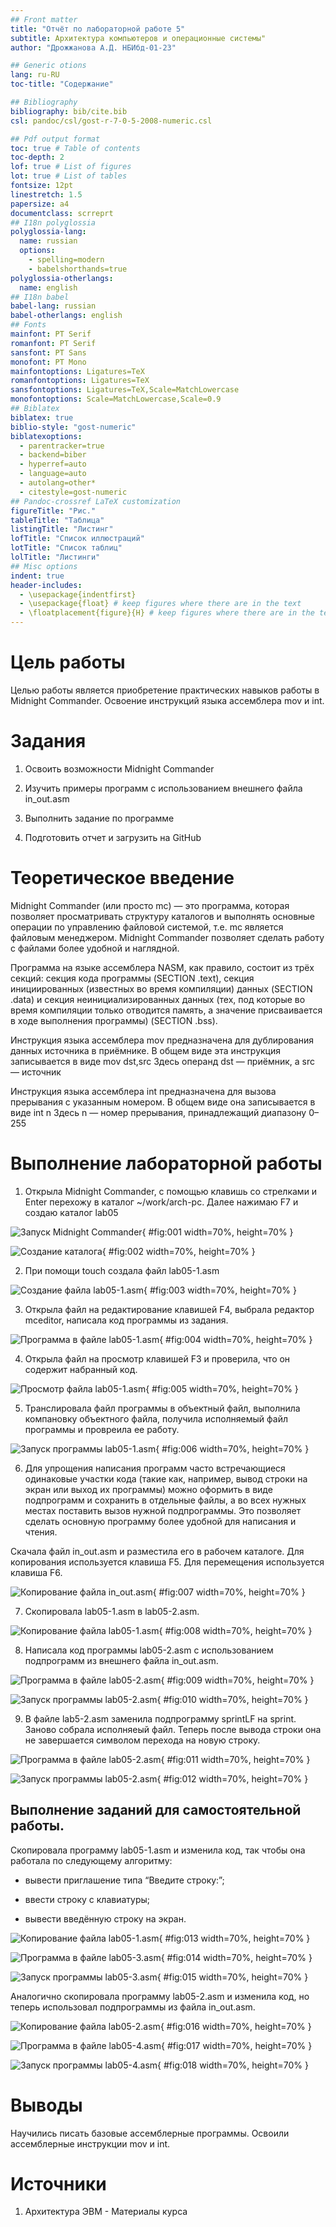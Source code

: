 ```yaml
---
## Front matter
title: "Отчёт по лабораторной работе 5"
subtitle: Архитектура компьютеров и операционные системы"
author: "Дрожжанова А.Д. НБИбд-01-23"

## Generic otions
lang: ru-RU
toc-title: "Содержание"

## Bibliography
bibliography: bib/cite.bib
csl: pandoc/csl/gost-r-7-0-5-2008-numeric.csl

## Pdf output format
toc: true # Table of contents
toc-depth: 2
lof: true # List of figures
lot: true # List of tables
fontsize: 12pt
linestretch: 1.5
papersize: a4
documentclass: scrreprt
## I18n polyglossia
polyglossia-lang:
  name: russian
  options:
	- spelling=modern
	- babelshorthands=true
polyglossia-otherlangs:
  name: english
## I18n babel
babel-lang: russian
babel-otherlangs: english
## Fonts
mainfont: PT Serif
romanfont: PT Serif
sansfont: PT Sans
monofont: PT Mono
mainfontoptions: Ligatures=TeX
romanfontoptions: Ligatures=TeX
sansfontoptions: Ligatures=TeX,Scale=MatchLowercase
monofontoptions: Scale=MatchLowercase,Scale=0.9
## Biblatex
biblatex: true
biblio-style: "gost-numeric"
biblatexoptions:
  - parentracker=true
  - backend=biber
  - hyperref=auto
  - language=auto
  - autolang=other*
  - citestyle=gost-numeric
## Pandoc-crossref LaTeX customization
figureTitle: "Рис."
tableTitle: "Таблица"
listingTitle: "Листинг"
lofTitle: "Список иллюстраций"
lotTitle: "Список таблиц"
lolTitle: "Листинги"
## Misc options
indent: true
header-includes:
  - \usepackage{indentfirst}
  - \usepackage{float} # keep figures where there are in the text
  - \floatplacement{figure}{H} # keep figures where there are in the text
---
```


# Цель работы

Целью работы является приобретение практических навыков работы в Midnight Commander. 
Освоение инструкций языка ассемблера mov и int.

# Задания

1. Освоить возможности Midnight Commander

2. Изучить примеры программ с использованием внешнего файла in_out.asm

3. Выполнить задание по программе

4. Подготовить отчет и загрузить на GitHub

# Теоретическое введение

Midnight Commander (или просто mc) — это программа, которая позволяет просматривать
структуру каталогов и выполнять основные операции по управлению файловой системой,
т.е. mc является файловым менеджером. Midnight Commander позволяет сделать работу с
файлами более удобной и наглядной.

Программа на языке ассемблера NASM, как правило, состоит из трёх секций: секция кода
программы (SECTION .text), секция инициированных (известных во время компиляции)
данных (SECTION .data) и секция неинициализированных данных (тех, под которые во
время компиляции только отводится память, а значение присваивается в ходе выполнения
программы) (SECTION .bss).

Инструкция языка ассемблера mov предназначена для дублирования данных источника в
приёмнике. В общем виде эта инструкция записывается в виде mov dst,src
Здесь операнд dst — приёмник, а src — источник

Инструкция языка ассемблера int предназначена для вызова прерывания с указанным
номером. В общем виде она записывается в виде int n
Здесь n — номер прерывания, принадлежащий диапазону 0–255

# Выполнение лабораторной работы

1. Открыла Midnight Commander, с помощью клавишь со стрелками и Enter перехожу в каталог ~/work/arch-pc.
Далее нажимаю F7 и создаю каталог lab05

![Запуск Midnight Commander](image/01.png){ #fig:001 width=70%, height=70% }

![Создание каталога](image/02.png){ #fig:002 width=70%, height=70% }

2. При помощи touch создала файл lab05-1.asm

![Создание файла lab05-1.asm](image/03.png){ #fig:003 width=70%, height=70% }

3. Открыла файл на редактирование клавишей F4, выбрала редактор mceditor, 
написала код программы из задания.

![Программа в файле lab05-1.asm](image/04.png){ #fig:004 width=70%, height=70% }

4. Открыла файл на просмотр клавишей F3 и проверила, что он содержит набранный код.

![Просмотр файла lab05-1.asm](image/05.png){ #fig:005 width=70%, height=70% }

5. Транслировала файл программы в объектный файл, выполнила компановку объектного файла, 
получила исполняемый файл программы и провреила ее работу.

![Запуск программы lab05-1.asm](image/06.png){ #fig:006 width=70%, height=70% }

6. Для упрощения написания программ часто встречающиеся одинаковые участки кода
(такие как, например, вывод строки на экран или выход их программы) можно оформить
в виде подпрограмм и сохранить в отдельные файлы, а во всех нужных местах поставить
вызов нужной подпрограммы. Это позволяет сделать основную программу более удобной
для написания и чтения.

Скачала файл in_out.asm и разместила его в рабочем каталоге. 
Для копирования используется клавиша F5.
Для перемещения используется клавиша F6.

![Копирование файла in_out.asm](image/07.png){ #fig:007 width=70%, height=70% }

7. Скопировала lab05-1.asm в lab05-2.asm.

![Копирование файла lab05-1.asm](image/08.png){ #fig:008 width=70%, height=70% }

8. Написала код программы lab05-2.asm с использованием подпрограмм из
внешнего файла in_out.asm.

![Программа в файле lab05-2.asm](image/09.png){ #fig:009 width=70%, height=70% }

![Запуск программы lab05-2.asm](image/10.png){ #fig:010 width=70%, height=70% }

9. В файле lab5-2.asm заменила подпрограмму sprintLF на sprint. 
Заново собрала исполняеый файл. 
Теперь после вывода строки она не завершается символом перехода на новую строку.

![Программа в файле lab05-2.asm](image/11.png){ #fig:011 width=70%, height=70% }

![Запуск программы lab05-2.asm](image/12.png){ #fig:012 width=70%, height=70% }

## Выполнение заданий для самостоятельной работы.

Скопировала программу lab05-1.asm и изменила код, так чтобы она работала по следующему алгоритму:

* вывести приглашение типа “Введите строку:”;

* ввести строку с клавиатуры;

* вывести введённую строку на экран.

![Копирование файла lab05-1.asm](image/13.png){ #fig:013 width=70%, height=70% }

![Программа в файле lab05-3.asm](image/14.png){ #fig:014 width=70%, height=70% }

![Запуск программы lab05-3.asm](image/15.png){ #fig:015 width=70%, height=70% }

Аналогично скопировала программу lab05-2.asm и изменила код, но теперь использовал подпрограммы из файла in_out.asm.

![Копирование файла lab05-2.asm](image/16.png){ #fig:016 width=70%, height=70% }

![Программа в файле lab05-4.asm](image/17.png){ #fig:017 width=70%, height=70% }

![Запуск программы lab05-4.asm](image/18.png){ #fig:018 width=70%, height=70% }

# Выводы

Научились писать базовые ассемблерные программы. Освоили ассемблерные инструкции mov и int.

# Источники

1. Архитектура ЭВМ - Материалы курса